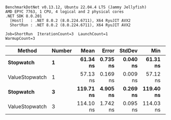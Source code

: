 ```

BenchmarkDotNet v0.13.12, Ubuntu 22.04.4 LTS (Jammy Jellyfish)
AMD EPYC 7763, 1 CPU, 4 logical and 2 physical cores
.NET SDK 8.0.201
  [Host]   : .NET 8.0.2 (8.0.224.6711), X64 RyuJIT AVX2
  ShortRun : .NET 8.0.2 (8.0.224.6711), X64 RyuJIT AVX2

Job=ShortRun  IterationCount=3  LaunchCount=1  
WarmupCount=3  

```
| Method         | Number | Mean      | Error    | StdDev   | Min       | Max       | Gen0   | Allocated |
|--------------- |------- |----------:|---------:|---------:|----------:|----------:|-------:|----------:|
| **Stopwatch**      | **1**      |  **61.34 ns** | **0.735 ns** | **0.040 ns** |  **61.31 ns** |  **61.39 ns** | **0.0005** |      **40 B** |
| ValueStopwatch | 1      |  57.13 ns | 0.169 ns | 0.009 ns |  57.12 ns |  57.14 ns |      - |         - |
| **Stopwatch**      | **3**      | **119.71 ns** | **4.905 ns** | **0.269 ns** | **119.40 ns** | **119.89 ns** | **0.0005** |      **40 B** |
| ValueStopwatch | 3      | 114.10 ns | 1.742 ns | 0.095 ns | 114.03 ns | 114.21 ns |      - |         - |
